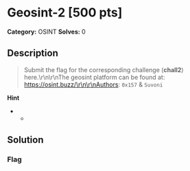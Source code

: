 # Geosint-2 [500 pts]

**Category:** OSINT
**Solves:** 0

## Description
>Submit the flag for the corresponding challenge (**chall2**) here.\r\n\r\nThe geosint platform can be found at: https://osint.buzz/\r\n\r\nAuthors: `0x157` & `Suvoni`

**Hint**
* -

## Solution

### Flag

